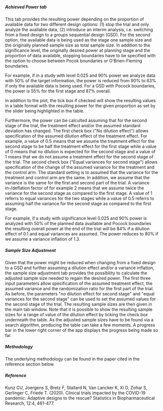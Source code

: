 ##### Achieved Power tab

This tab provides the resulting power depending on the proportion of available data for two different design options: (1) stop the trial and only analyze the available data, (2) introduce an interim analysis, i.e. switching from a fixed design to a groups sequential design (GSD). For the second option, the available data is being used as the stage one sample size and the originally planned sample size as total sample size. In addition to the significance level, the originally desired power at planning stage and the proportion of data available, stopping boundaries have to be specified with the option to choose between Pocok boundaries or O'Brien-Fleming boundaries.

For example, if in a study with level 0.025 and 90% power we analyze data with 50% of the target information, the power is reduced from 90% to 63% if only the available data is being used. For a GSD with Pocock boundaries, the power is 55% for the first stage and 87% overall.

In addition to the plot, the tick box if checked will show the resulting values in a table format with the resulting power for the given proportion as set by the slider being highlighted in the table.

Furthermore, the power can be calculted assuming that for the second stage of the trial, the treatment effect and/or the assumed standard deviation has changed. The first check box ("No dilution effect") allows specification of the assumed dilution effect of the treatment effect. For example, a value of 0.5 means that we assume the treatment effect for the second stage to be half the treatment effect for the first stage while a value of 0 means that no dilution is expected for the second stage and a value of 1 means that we do not assume a treatment effect for the second stage of the trial. The second check box ("Equal variances for second stage") allows specification of the change of the assumed variance for the treatment and the control arm. The standard setting is to assumed that the variance for the treatment and control arm are the same. In addition, we assume that the variance is the same for the first and second part of the trial. A variance in-/deflation factor of for example 2 means that we assume twice the variance for the second stage as compared to the first stage. A value of 1 referrs to equal variances for the two stages while a value of 0.5 referrs to assuming half the variance for the second stage as compared to the first stage.

For example, if a study with significance level 0.025 and 90% power is analyzed with 50% of the planned data available and Pocock boundaries the resulting overall power at the end of the trial will be 84% if a dilution effect of 0.1 and equal variances are assumed. The power reduces to 80% if we assume a variance inflation of 1.3.

##### Sample Size Adjustment

Given that the power might be reduced when changing from a fixed design to a GSD and further assuming a dilution effect and/or a variance inflation, the sample size adjustment tab provides the possibility to calculate the adjusted sample size needed to regain the desired power. The first three input parameters allow specification of the assumed treatment effect, the assumed variance and the randomization ratio for the first part of the trial. As before, the parameters "no dilution effect for second stage" and "equal variances for the second stage" can be used to set the assumed values for the second stage of the trial. The resulting sample sizes are then given in the main tab window. Note that it is possible to show the resulting sample sizes for a range of value of the dilution effect by ticking the check box underneath the table. As the adjusted sample sizes have to be found via a search algorithm, producing the table can take a few moments. A progress bar in the lower right corner of the app displays the progress being made so far.

##### Methodology

The underlying methodology can be found in the paper cited in the reference section below.

##### Reference

Kunz CU, Joergens S, Bretz F, Stallard N, Van Lancker K, Xi D, Zohar S, Gerlinger C, Friede T. (2020). Clinical trials impacted by the COVID-19 pandemic: Adaptive designs to the rescue? Statistics in Biopharmaceutical Research, 12:4, 461-477.
